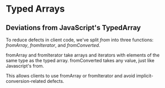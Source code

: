# Typed Arrays

## Deviations from JavaScript's TypedArray

To reduce defects in client code, we've split *from* into three functions: *fromArray*, *fromIterator*, and *fromConverted*.

fromArray and fromIterator take arrays and iterators with elements of the same type as the typed array. fromConverted takes any value, just like Javascript's from.

This allows clients to use fromArray or fromIterator and avoid implicit-conversion-related defects.
